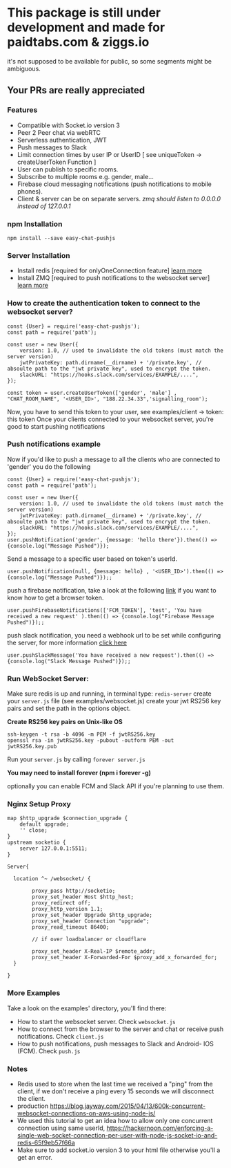# This package is still under development and made for paidtabs.com & ziggs.io
it's not supposed to be available for public, so some segments might be ambiguous.

## Your PRs are really appreciated

### Features

- Compatible with Socket.io version 3
- Peer 2 Peer chat via webRTC
- Serverless authentication, JWT
- Push messages to Slack
- Limit connection times by user IP or UserID [ see uniqueToken -> createUserToken Function ]
- User can publish to specific rooms.
- Subscribe to multiple rooms e.g. gender, male...
- Firebase cloud messaging notifications (push notifications to mobile phones). 
- Client & server can be on separate servers. *zmq should listen to 0.0.0.0 instead of 127.0.0.1*


### npm Installation

    npm install --save easy-chat-pushjs


### Server Installation

- Install redis [required for onlyOneConnection feature] [learn more](https://www.digitalocean.com/community/tutorials/how-to-install-and-secure-redis-on-ubuntu-18-04)       
- Install ZMQ [required to push notifications to the websocket server] [learn more](https://zeromq.org/download/)


### How to create the authentication token to connect to the websocket server? 

    const {User} = require('easy-chat-pushjs');
    const path = require('path');

    const user = new User({
        version: 1.0, // used to invalidate the old tokens (must match the server version)
        jwtPrivateKey: path.dirname(__dirname) + '/private.key', // absoulte path to the "jwt private key", used to encrypt the token.
        slackURL: "https://hooks.slack.com/services/EXAMPLE/....",
    });

    const token = user.createUserToken(['gender', 'male'] , "CHAT_ROOM_NAME", '<USER_ID>', "188.22.34.33",'signalling_room');
    
Now, you have to send this token to your user, see examples/client -> token: this token
Once your clients connected to your websocket server, you're good to start pushing notifications

### Push notifications example

Now if you'd like to push a message to all the clients who are connected to 'gender' you do the following

    const {User} = require('easy-chat-pushjs');
    const path = require('path');

    const user = new User({
        version: 1.0, // used to invalidate the old tokens (must match the server version)
        jwtPrivateKey: path.dirname(__dirname) + '/private.key', // absoulte path to the "jwt private key", used to encrypt the token.
        slackURL: "https://hooks.slack.com/services/EXAMPLE/....",
    });
    user.pushNotification('gender', {message: 'hello there'}).then(() => {console.log("Message Pushed")});
    
    
Send a message to a specific user based on token's userId.

    user.pushNotification(null, {message: hello} , '<USER_ID>').then(() => {console.log("Message Pushed")});;
    
    
push a firebase notification, take a look at the following [link](https://developers.google.com/web/ilt/pwa/introduction-to-push-notifications) if you want to know how to get a browser token.

    user.pushFirebaseNotifications(['FCM_TOKEN'], 'test', 'You have received a new request' ).then(() => {console.log("Firebase Message Pushed")});;
    
push slack notification, you need a webhook url to be set while configuring the server, for more information [click here](https://api.slack.com/messaging/webhooks)

    user.pushSlackMessage('You have received a new request').then(() => {console.log("Slack Message Pushed")});;


### Run WebSocket Server:

Make sure redis is up and running, in terminal type: `redis-server`
create your `server.js` file (see examples/websocket.js)
create your jwt RS256 key pairs and set the path in the options object. 

**Create RS256 key pairs on Unix-like OS**
    
    ssh-keygen -t rsa -b 4096 -m PEM -f jwtRS256.key
    openssl rsa -in jwtRS256.key -pubout -outform PEM -out jwtRS256.key.pub

Run your `server.js` by calling `forever server.js`

**You may need to install forever (npm i forever -g)**

optionally you can enable FCM and Slack API if you're planning to use them.

### Nginx Setup Proxy

    map $http_upgrade $connection_upgrade {
        default upgrade;
        '' close;
    }
    upstream socketio {
        server 127.0.0.1:5511;
    }
    
    Server{
    
      location ^~ /websocket/ {
           
            proxy_pass http://socketio;
            proxy_set_header Host $http_host;
            proxy_redirect off;
            proxy_http_version 1.1;
            proxy_set_header Upgrade $http_upgrade;
            proxy_set_header Connection "upgrade";
            proxy_read_timeout 86400;
            
            // if over loadbalancer or cloudflare 
            
            proxy_set_header X-Real-IP $remote_addr;
            proxy_set_header X-Forwarded-For $proxy_add_x_forwarded_for;
      }
      
    }  

### More Examples

Take a look on the examples' directory, you'll find there:
- How to start the websocket server. Check `websocket.js`
- How to connect from the browser to the server and chat or receive push notifications. Check `client.js`
- How to push notifications, push messages to Slack and Android- IOS (FCM). Check `push.js`



### Notes
- Redis used to store when the last time we received a "ping" from the client, if we don't receive a ping every 15 seconds we will disconnect the client.
- production https://blog.jayway.com/2015/04/13/600k-concurrent-websocket-connections-on-aws-using-node-js/
- We used this tutorial to get an idea how to allow only one concurrent connection using same userId, https://hackernoon.com/enforcing-a-single-web-socket-connection-per-user-with-node-js-socket-io-and-redis-65f9eb57f66a
- Make sure to add socket.io version 3 to your html file otherwise you'll a get an error.



